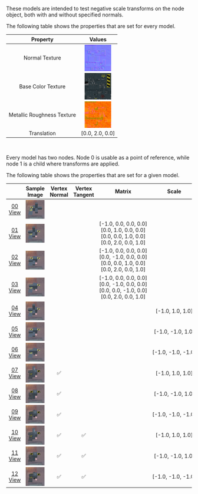 These models are intended to test negative scale transforms on the node object, both with and without specified normals.  

The following table shows the properties that are set for every model.  

| Property | **Values** |
| :---: | :---: |
| Normal Texture | [<img src="Figures/Thumbnails/Normal_Nodes.png" align="middle">](Textures/Normal_Nodes.png) |
| Base Color Texture | [<img src="Figures/Thumbnails/BaseColor_Nodes.png" align="middle">](Textures/BaseColor_Nodes.png) |
| Metallic Roughness Texture | [<img src="Figures/Thumbnails/MetallicRoughness_Nodes.png" align="middle">](Textures/MetallicRoughness_Nodes.png) |
| Translation | [0.0,&nbsp;2.0,&nbsp;0.0] |


<br>

Every model has two nodes. Node 0 is usable as a point of reference, while node 1 is a child where transforms are applied.  

The following table shows the properties that are set for a given model.  

|   | Sample Image | Vertex Normal | Vertex Tangent | Matrix | Scale |
| :---: | :---: | :---: | :---: | :---: | :---: |
| [00](Node_NegativeScale_00.gltf)<br>[View](https://bghgary.github.io/glTF-Assets-Viewer/?folder=17&model=0) | [<img src="Figures/Thumbnails/Node_NegativeScale_00.png" align="middle">](Figures/SampleImages/Node_NegativeScale_00.png) |   |   |   |   |
| [01](Node_NegativeScale_01.gltf)<br>[View](https://bghgary.github.io/glTF-Assets-Viewer/?folder=17&model=1) | [<img src="Figures/Thumbnails/Node_NegativeScale_01.png" align="middle">](Figures/SampleImages/Node_NegativeScale_01.png) |   |   | [-1.0,&nbsp;0.0,&nbsp;0.0,&nbsp;0.0]<br>[0.0,&nbsp;1.0,&nbsp;0.0,&nbsp;0.0]<br>[0.0,&nbsp;0.0,&nbsp;1.0,&nbsp;0.0]<br>[0.0,&nbsp;2.0,&nbsp;0.0,&nbsp;1.0]<br> |   |
| [02](Node_NegativeScale_02.gltf)<br>[View](https://bghgary.github.io/glTF-Assets-Viewer/?folder=17&model=2) | [<img src="Figures/Thumbnails/Node_NegativeScale_02.png" align="middle">](Figures/SampleImages/Node_NegativeScale_02.png) |   |   | [-1.0,&nbsp;0.0,&nbsp;0.0,&nbsp;0.0]<br>[0.0,&nbsp;-1.0,&nbsp;0.0,&nbsp;0.0]<br>[0.0,&nbsp;0.0,&nbsp;1.0,&nbsp;0.0]<br>[0.0,&nbsp;2.0,&nbsp;0.0,&nbsp;1.0]<br> |   |
| [03](Node_NegativeScale_03.gltf)<br>[View](https://bghgary.github.io/glTF-Assets-Viewer/?folder=17&model=3) | [<img src="Figures/Thumbnails/Node_NegativeScale_03.png" align="middle">](Figures/SampleImages/Node_NegativeScale_03.png) |   |   | [-1.0,&nbsp;0.0,&nbsp;0.0,&nbsp;0.0]<br>[0.0,&nbsp;-1.0,&nbsp;0.0,&nbsp;0.0]<br>[0.0,&nbsp;0.0,&nbsp;-1.0,&nbsp;0.0]<br>[0.0,&nbsp;2.0,&nbsp;0.0,&nbsp;1.0]<br> |   |
| [04](Node_NegativeScale_04.gltf)<br>[View](https://bghgary.github.io/glTF-Assets-Viewer/?folder=17&model=4) | [<img src="Figures/Thumbnails/Node_NegativeScale_04.png" align="middle">](Figures/SampleImages/Node_NegativeScale_04.png) |   |   |   | [-1.0,&nbsp;1.0,&nbsp;1.0] |
| [05](Node_NegativeScale_05.gltf)<br>[View](https://bghgary.github.io/glTF-Assets-Viewer/?folder=17&model=5) | [<img src="Figures/Thumbnails/Node_NegativeScale_05.png" align="middle">](Figures/SampleImages/Node_NegativeScale_05.png) |   |   |   | [-1.0,&nbsp;-1.0,&nbsp;1.0] |
| [06](Node_NegativeScale_06.gltf)<br>[View](https://bghgary.github.io/glTF-Assets-Viewer/?folder=17&model=6) | [<img src="Figures/Thumbnails/Node_NegativeScale_06.png" align="middle">](Figures/SampleImages/Node_NegativeScale_06.png) |   |   |   | [-1.0,&nbsp;-1.0,&nbsp;-1.0] |
| [07](Node_NegativeScale_07.gltf)<br>[View](https://bghgary.github.io/glTF-Assets-Viewer/?folder=17&model=7) | [<img src="Figures/Thumbnails/Node_NegativeScale_07.png" align="middle">](Figures/SampleImages/Node_NegativeScale_07.png) | :white_check_mark: |   |   | [-1.0,&nbsp;1.0,&nbsp;1.0] |
| [08](Node_NegativeScale_08.gltf)<br>[View](https://bghgary.github.io/glTF-Assets-Viewer/?folder=17&model=8) | [<img src="Figures/Thumbnails/Node_NegativeScale_08.png" align="middle">](Figures/SampleImages/Node_NegativeScale_08.png) | :white_check_mark: |   |   | [-1.0,&nbsp;-1.0,&nbsp;1.0] |
| [09](Node_NegativeScale_09.gltf)<br>[View](https://bghgary.github.io/glTF-Assets-Viewer/?folder=17&model=9) | [<img src="Figures/Thumbnails/Node_NegativeScale_09.png" align="middle">](Figures/SampleImages/Node_NegativeScale_09.png) | :white_check_mark: |   |   | [-1.0,&nbsp;-1.0,&nbsp;-1.0] |
| [10](Node_NegativeScale_10.gltf)<br>[View](https://bghgary.github.io/glTF-Assets-Viewer/?folder=17&model=10) | [<img src="Figures/Thumbnails/Node_NegativeScale_10.png" align="middle">](Figures/SampleImages/Node_NegativeScale_10.png) | :white_check_mark: | :white_check_mark: |   | [-1.0,&nbsp;1.0,&nbsp;1.0] |
| [11](Node_NegativeScale_11.gltf)<br>[View](https://bghgary.github.io/glTF-Assets-Viewer/?folder=17&model=11) | [<img src="Figures/Thumbnails/Node_NegativeScale_11.png" align="middle">](Figures/SampleImages/Node_NegativeScale_11.png) | :white_check_mark: | :white_check_mark: |   | [-1.0,&nbsp;-1.0,&nbsp;1.0] |
| [12](Node_NegativeScale_12.gltf)<br>[View](https://bghgary.github.io/glTF-Assets-Viewer/?folder=17&model=12) | [<img src="Figures/Thumbnails/Node_NegativeScale_12.png" align="middle">](Figures/SampleImages/Node_NegativeScale_12.png) | :white_check_mark: | :white_check_mark: |   | [-1.0,&nbsp;-1.0,&nbsp;-1.0] |
 
